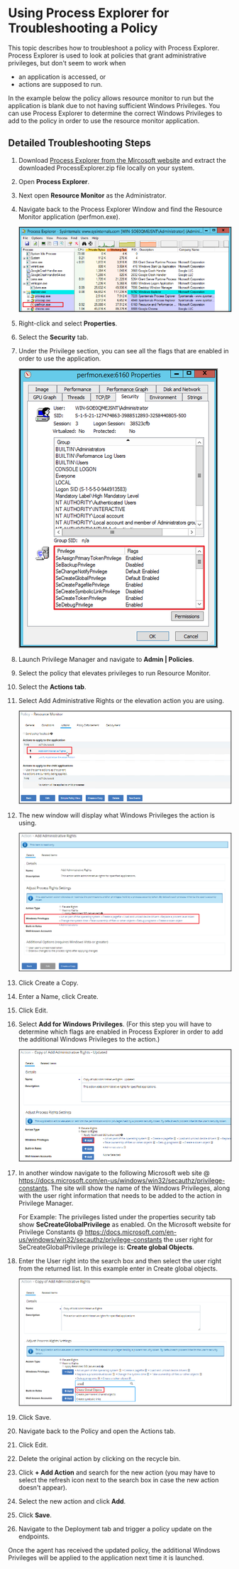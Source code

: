[title]: # (Using Process Explorer)
[tags]: # (troubleshooting)
[priority]: # (10006)
# Using Process Explorer for Troubleshooting a Policy

This topic describes how to troubleshoot a policy with Process Explorer. Process Explorer is used to look at policies that grant administrative privileges, but don't seem to work when

* an application is accessed, or
* actions are supposed to run.

In the example below the policy allows resource monitor to run but the application is blank due to not having sufficient Windows Privileges. You can use Process Explorer to determine the correct Windows Privileges to add to the policy in order to use the resource monitor application.

## Detailed Troubleshooting Steps

1. Download [Process Explorer from the Mircosoft website](https://docs.microsoft.com/en-us/sysinternals/downloads/process-explorer) and extract the downloaded ProcessExplorer.zip file locally on your system.
1. Open __Process Explorer__.
1. Next open __Resource Monitor__ as the Administrator. 
1. Navigate back to the Process Explorer Window and find the Resource Monitor application (perfmon.exe).

   ![Locate Resource Monitor in the Process Explorer application](images/process-ex/proc-ex-1.png)
1. Right-click and select __Properties__.
1. Select the __Security__ tab.
1. Under the Privilege section, you can see all the flags that are enabled in order to use the application.

   ![Privilege list under properties](images/process-ex/proc-ex-2.png)
1. Launch Privilege Manager and navigate to __Admin | Policies__.
1. Select the policy that elevates privileges to run Resource Monitor.
1. Select the __Actions tab__.
1. Select Add Administrative Rights or the elevation action you are using.

   ![Elevate Resource Monitor policy adding actions](images/process-ex/proc-ex-3.png)
1. The new window will display what Windows Privileges the action is using.

   ![Privileges used by the policy](images/process-ex/proc-ex-4.png)
1. Click Create a Copy.
1. Enter a Name, click Create.
1. Click Edit.
1. Select __Add for Windows Privileges__. (For this step you will have to determine which flags are enabled in Process Explorer in order to add the additional Windows Privileges to the action.)

   ![Privileges used by the policy](images/process-ex/proc-ex-5.png)
1. In another window navigate to the following Microsoft web site @ https://docs.microsoft.com/en-us/windows/win32/secauthz/privilege-constants. The site will show the name of the Windows Privileges, along with the user right information that needs to be added to the action in Privilege Manager.

   For Example: The privileges listed under the properties security tab show __SeCreateGlobalPrivilege__ as enabled. On the Microsoft website for Privilege Constants @ https://docs.microsoft.com/en-us/windows/win32/secauthz/privilege-constants the user right for SeCreateGlobalPrivilege privilege is: __Create global Objects__.
1. Enter the User right into the search box and then select the user right from the returned list. In this example enter in Create global objects.

   ![Search for Create Global Objects](images/process-ex/proc-ex-6.png)
1. Click Save.
1. Navigate back to the Policy and open the Actions tab.
1. Click Edit.
1. Delete the original action by clicking on the recycle bin.
1. Click __+ Add Action__ and search for the new action (you may have to select the refresh icon next to the search box in case the new action doesn't appear).
1. Select the new action and click __Add__.
1. Click __Save__.
1. Navigate to the Deployment tab and trigger a policy update on the endpoints.

Once the agent has received the updated policy, the additional Windows Privileges will be applied to the application next time it is launched.
